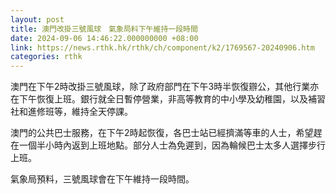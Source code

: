 ```yaml
---
layout: post
title: 澳門改掛三號風球　氣象局料下午維持一段時間
date: 2024-09-06 14:46:22.000000000 +08:00
link: https://news.rthk.hk/rthk/ch/component/k2/1769567-20240906.htm
categories: rthk
---
```


澳門在下午2時改掛三號風球，除了政府部門在下午3時半恢復辧公，其他行業亦在下午恢復上班。銀行就全日暫停營業，非高等教育的中小學及幼稚園，以及補習社和進修班等，維持全天停課。

澳門的公共巴士服務，在下午2時起恢復，各巴士站已經擠滿等車的人士，希望趕在一個半小時內返到上班地點。部分人士為免遲到，因為輪候巴士太多人選擇步行上班。

氣象局預料，三號風球會在下午維持一段時間。
